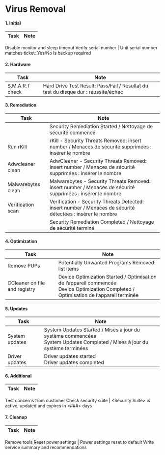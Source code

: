 # Virus Removal

#### 1. Initial
Task | Note
------------ | -------------
Disable monitor and sleep timeout
Verify serial number | Unit serial number matches ticket: Yes/No
Is backup required

#### 2. Hardware
Task | Note
------------ | -------------
S.M.A.R.T check | Hard Drive Test Result: Pass/Fail / Résultat du test du disque dur : réussite/échec

#### 3. Remediation
Task | Note
------------ | -------------
| | Security Remediation Started / Nettoyage de sécurité commencé
Run rKill | rKill - Security Threats Removed: insert number / Menaces de sécurité supprimées : insérer le nombre 
Adwcleaner clean | AdwCleaner - Security Threats Removed: insert number / Menaces de sécurité supprimées : insérer le nombre
Malwarebytes clean | Malwarebytes - Security Threats Removed: insert number / Menaces de sécurité supprimées : insérer le nombre
Verification scan | Verification - Security Threats Detected: insert number / Menaces de sécurité détectées : insérer le nombre
| | Security Remediation Completed / Nettoyage de sécurité terminé

#### 4. Optimization
Task | Note
------------ | -------------
Remove PUPs | Potentially Unwanted Programs Removed: list items
CCleaner on file and registry | Device Optimization Started / Optimisation de l’appareil commencée <br> Device Optimization Completed / Optimisation de l’appareil terminée

#### 5. Updates
Task | Note
------------ | -------------
System updates | System Updates Started / Mises à jour du système commencées <br> System Updates Completed / Mises à jour du système terminées
Driver updates | Driver updates started <br> Driver updates completed

#### 6. Additional
Task | Note
------------ | -------------
Test concerns from customer
Check security suite | \<Security Suite> is active, updated and expires in <###> days

#### 7. Cleanup
Task | Note
------------ | -------------
Remove tools
Reset power settings | Power settings reset to default
Write service summary and recommendations

